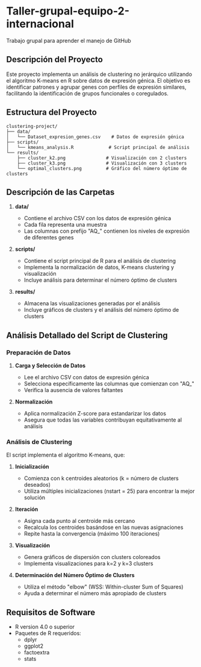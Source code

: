 # Taller-grupal-equipo-2-internacional
Trabajo grupal para aprender el manejo de GitHub

## Descripción del Proyecto
Este proyecto implementa un análisis de clustering no jerárquico utilizando el algoritmo K-means en R sobre datos de expresión génica. El objetivo es identificar patrones y agrupar genes con perfiles de expresión similares, facilitando la identificación de grupos funcionales o coregulados.

## Estructura del Proyecto
```
clustering-project/
├── data/
│   └── Dataset_expresion_genes.csv    # Datos de expresión génica
├── scripts/
│   └── kmeans_analysis.R             # Script principal de análisis
└── results/
    ├── cluster_k2.png               # Visualización con 2 clusters
    ├── cluster_k3.png               # Visualización con 3 clusters
    └── optimal_clusters.png         # Gráfico del número óptimo de clusters
```

## Descripción de las Carpetas
1. **data/**
   - Contiene el archivo CSV con los datos de expresión génica
   - Cada fila representa una muestra
   - Las columnas con prefijo "AQ_" contienen los niveles de expresión de diferentes genes

2. **scripts/**
   - Contiene el script principal de R para el análisis de clustering
   - Implementa la normalización de datos, K-means clustering y visualización
   - Incluye análisis para determinar el número óptimo de clusters

3. **results/**
   - Almacena las visualizaciones generadas por el análisis
   - Incluye gráficos de clusters y el análisis del número óptimo de clusters

## Análisis Detallado del Script de Clustering

### Preparación de Datos
1. **Carga y Selección de Datos**
   - Lee el archivo CSV con datos de expresión génica
   - Selecciona específicamente las columnas que comienzan con "AQ_"
   - Verifica la ausencia de valores faltantes

2. **Normalización**
   - Aplica normalización Z-score para estandarizar los datos
   - Asegura que todas las variables contribuyan equitativamente al análisis
   
### Análisis de Clustering
El script implementa el algoritmo K-means, que:
1. **Inicialización**
   - Comienza con k centroides aleatorios (k = número de clusters deseados)
   - Utiliza múltiples inicializaciones (nstart = 25) para encontrar la mejor solución

2. **Iteración**
   - Asigna cada punto al centroide más cercano
   - Recalcula los centroides basándose en las nuevas asignaciones
   - Repite hasta la convergencia (máximo 100 iteraciones)

3. **Visualización**
   - Genera gráficos de dispersión con clusters coloreados
   - Implementa visualizaciones para k=2 y k=3 clusters

4. **Determinación del Número Óptimo de Clusters**
   - Utiliza el método "elbow" (WSS: Within-cluster Sum of Squares)
   - Ayuda a determinar el número más apropiado de clusters

## Requisitos de Software
- R version 4.0 o superior
- Paquetes de R requeridos:
  - dplyr
  - ggplot2
  - factoextra
  - stats
